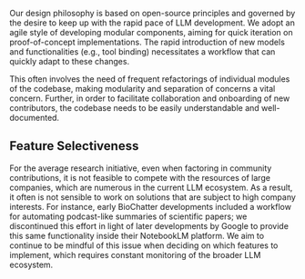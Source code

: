 Our design philosophy is based on open-source principles and governed by the
desire to keep up with the rapid pace of LLM development. We adopt an agile
style of developing modular components, aiming for quick iteration on
proof-of-concept implementations. The rapid introduction of new models and
functionalities (e.g., tool binding) necessitates a workflow that can quickly
adapt to these changes.

This often involves the need of frequent refactorings of individual modules of
the codebase, making modularity and separation of concerns a vital concern.
Further, in order to facilitate collaboration and onboarding of new
contributors, the codebase needs to be easily understandable and
well-documented.

## Feature Selectiveness

For the average research initiative, even when factoring in community
contributions, it is not feasible to compete with the resources of large
companies, which are numerous in the current LLM ecosystem. As a result, it
often is not sensible to work on solutions that are subject to high company
interests. For instance, early BioChatter developments included a workflow for
automating podcast-like summaries of scientific papers; we discontinued this
effort in light of later developments by Google to provide this same
functionality inside their NotebookLM platform. We aim to continue to be mindful
of this issue when deciding on which features to implement, which requires
constant monitoring of the broader LLM ecosystem.
